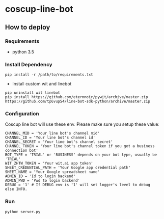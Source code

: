 # coscup-line-bot

## How to deploy

### Requirements

* python 3.5

### Install Dependency

```
pip install -r /path/to/requirements.txt
```

* Install custom wit and linebot
```
pip uninstall wit linebot
pip install https://github.com/eternnoir/pywit/archive/master.zip https://github.com/tp6vup54/line-bot-sdk-python/archive/master.zip
```

### Configuration

Coscup line bot will use these env. Please make sure you setup these value:

```
CHANNEL_MID = 'Your line bot's channel mid'
CHANNEL_ID = 'Your line bot's channel id'
CHANNEL_SECRET = 'Your line bot's channel secret'
CHANNEL_TOKEN = 'Your line bot's channel token if you got a business connection bot'
BOT_TYPE = 'TRIAL' or 'BUSINESS' depends on your bot type, usually be 'TRIAL'
WIT_ZHTW_TOKEN = 'Your wit.ai app token'
SHEET_CREDENTIAL_PATH = 'Your Google app credential path'
SHEET_NAME = 'Your Google spreadsheet name'
ADMIN_ID = 'Id to login backend'
ADMIN_PWD = 'Pwd to login backend'
DEBUG = '1' # If DEBUG env is '1' will set logger's level to debug else INFO.
```

### Run

```
python server.py
```
